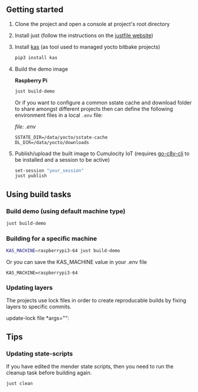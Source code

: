 ## Getting started

1. Clone the project and open a console at project's root directory

2. Install just (follow the instructions on the [justfile website](https://just.systems/man/en/chapter_5.html))

3. Install [kas](https://kas.readthedocs.io/en/latest/) (as tool used to managed yocto bitbake projects)

    ```sh
    pip3 install kas
    ```

4. Build the demo image

    **Raspberry Pi**

    ```sh
    just build-demo
    ```

    Or if you want to configure a common sstate cache and download folder to share amongst different projects then can define the following environment files in a local `.env` file:

    *file: .env*

    ```
    SSTATE_DIR=/data/yocto/sstate-cache
    DL_DIR=/data/yocto/downloads
    ```

5. Publish/upload the built image to Cumulocity IoT (requires [go-c8y-cli](https://goc8ycli.netlify.app/) to be installed and a session to be active)

    ```sh
    set-session "your_session"
    just publish
    ```

## Using build tasks

### Build demo (using default machine type)

```sh
just build-demo
```

### Building for a specific machine

```sh
KAS_MACHINE=raspberrypi3-64 just build-demo
```

Or you can save the KAS_MACHINE value in your .env file

```
KAS_MACHINE=raspberrypi3-64
```

### Updating layers

The projects use lock files in order to create reproducable builds by fixing layers to specific commits.


update-lock file *args="":


## Tips

### Updating state-scripts

If you have edited the mender state scripts, then you need to run the cleanup task before building again.

```
just clean
```
